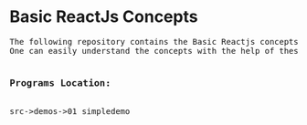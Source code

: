 <h1>Basic ReactJs Concepts</h1>
<pre>
The following repository contains the Basic Reactjs concepts based programs.
One can easily understand the concepts with the help of these programs.

<h3>Programs Location:</h3>
src->demos->01_simpledemo
</pre>
